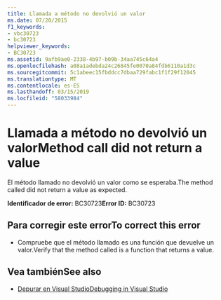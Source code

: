 ```yaml
---
title: Llamada a método no devolvió un valor
ms.date: 07/20/2015
f1_keywords:
- vbc30723
- bc30723
helpviewer_keywords:
- BC30723
ms.assetid: 9afb9ae0-2338-4b97-b09b-34aa745c64a4
ms.openlocfilehash: a08a1adebda24c26845fe0070a84fdb6110a1d3c
ms.sourcegitcommit: 5c1abeec15fbddcc7dbaa729fabc1f1f29f12045
ms.translationtype: MT
ms.contentlocale: es-ES
ms.lasthandoff: 03/15/2019
ms.locfileid: "58033984"
---
```

# <a name="method-call-did-not-return-a-value"></a><span data-ttu-id="7954c-102">Llamada a método no devolvió un valor</span><span class="sxs-lookup"><span data-stu-id="7954c-102">Method call did not return a value</span></span>
<span data-ttu-id="7954c-103">El método llamado no devolvió un valor como se esperaba.</span><span class="sxs-lookup"><span data-stu-id="7954c-103">The method called did not return a value as expected.</span></span>  
  
 <span data-ttu-id="7954c-104">**Identificador de error:** BC30723</span><span class="sxs-lookup"><span data-stu-id="7954c-104">**Error ID:** BC30723</span></span>  
  
## <a name="to-correct-this-error"></a><span data-ttu-id="7954c-105">Para corregir este error</span><span class="sxs-lookup"><span data-stu-id="7954c-105">To correct this error</span></span>  
  
-   <span data-ttu-id="7954c-106">Compruebe que el método llamado es una función que devuelve un valor.</span><span class="sxs-lookup"><span data-stu-id="7954c-106">Verify that the method called is a function that returns a value.</span></span>  
  
## <a name="see-also"></a><span data-ttu-id="7954c-107">Vea también</span><span class="sxs-lookup"><span data-stu-id="7954c-107">See also</span></span>

- [<span data-ttu-id="7954c-108">Depurar en Visual Studio</span><span class="sxs-lookup"><span data-stu-id="7954c-108">Debugging in Visual Studio</span></span>](/visualstudio/debugger/debugging-in-visual-studio)

